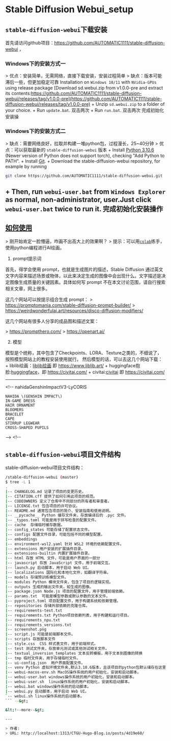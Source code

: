 # Stable Diffusion Webui_setup


## `stable-diffusion-webui`下载安装
首先请访问github项目：https://github.com/AUTOMATIC1111/stable-diffusion-webui ，

### Windows下的安装方式一
&gt; 优点：安装简单，无需网络，直接下载安装，安装过程简单
&gt; 缺点：版本可能滞后一些，但更加稳定可靠
Installation on `Windows 10/11` with `NVidia-GPUs` using release package
[Download sd.webui.zip from v1.0.0-pre and extract its contents:https://github.com/AUTOMATIC1111/stable-diffusion-webui/releases/tag/v1.0.0-pre](https://github.com/AUTOMATIC1111/stable-diffusion-webui/releases/tag/v1.0.0-pre)
&#43; Unzip `sd.webui.zip` to a folder of your choice.
&#43; Run `update.bat`. 双击两次
&#43; Run `run.bat`.    双击两次
完成初始化安装操
###  Windows下的安装方式二
&gt; 缺点：需要网络良好，拉取并构建一堆python包，过程漫长，25~40分钟
&gt; 优点：可以获取最新的 `stable-diffusion-webui` 版本
&#43; Install [Python 3.10.6](https://www.python.org/downloads/release/python-3106/) (Newer version of Python does not support torch), checking &#34;Add Python to PATH&#34;.
&#43; Install [Git](https://git-scm.com/downloads).
&#43; Download the stable-diffusion-webui repository, for example by running 
```bash
git clone https://github.com/AUTOMATIC1111/stable-diffusion-webui.git
```
&#43; Then, run `webui-user.bat` from `Windows Explorer` as normal, non-administrator, user.Just click `webui-user.bat` twice to run it.
完成初始化安装操作
---

## [如何使用](https://www.cnblogs.com/deali/p/17275651.html#docker-build-%E4%BB%A3%E7%90%86)
&gt; 刚开始肯定一脸懵逼，咋画不出高大上的效果啊？
&gt; 提示：可以用[`colab`](https://www.bilibili.com/video/BV1Qz421Q7yn/?share_source=copy_web&amp;vd_source=2ef13f5d59f10f604d872c33f966a20b)练手，使用python编程进行AI绘画。
1. prompt提示词

首先，得学会使用 prompt，也就是生成图片的描述，Stable Diffusion 通过英文文字内容来描述场景或物体，以此来决定生成的图像中会出现什么。文字描述是决定图像生成质量的关键因素。具体如何写 prompt 不在本文讨论范围，请自行搜索相关文章，网上很多。

这几个网站可以按提示组合生成 prompt：
&gt; https://promptomania.com/stable-diffusion-prompt-builder/
&gt; https://weirdwonderfulai.art/resources/disco-diffusion-modifiers/

这几个网站有很多人分享的成品图和描述文案：

&gt; https://prompthero.com/
&gt; https://openart.ai/


2. 模型
   
模型是个统称，其中包含了Checkpoints、LORA、Texture之类的，不细说了，按照模型网站上的教程安装使用就行。
然后模型的话，可以去这几个网站下载：
&#43; liblib绘画：[liblib绘画](https://www.liblib.art/) 即 https://www.liblib.art/
&#43; huggingface抱脸:[huggingface](https://huggingface.co/models?sort=trending&amp;search=stable-diffusion)，即 https://civitai.com/
&#43; civitai:[civitai](https://civitai.com/search/models?sortBy=models_v9&amp;query=nahida) 即 https://civitai.com/




---
&lt;!-- 
nahidaGenshinImpactV3-LyCORIS  
```
NAHIDA \(GENSHIN IMPACT\)
IN-GAME DRESS
HAIR ORNAMENT
BLOOMERS
BRACELET
CAPE
STIRRUP LEGWEAR
CROSS-SHAPED PUPILS
```

 --&gt;
&lt;!-- 
## `stable-diffusion-webui`项目文件结构
stable-diffusion-webui项目文件结构：
```BASH
/stable-diffusion-webui (master)
$ tree -L 1
.
|-- CHANGELOG.md 记录了项目的变更历史。
|-- CITATION.cff 提供了如何引用此项目的规范。
|-- CODEOWNERS 定义了仓库中不同部分的所有者和审查者。
|-- LICENSE.txt 包含项目的许可协议。
|-- README.md 通常包含项目的简介、安装指南和使用说明。
|-- __pycache__ Python 缓存文件夹，存放编译后的 .pyc 文件。
|-- _typos.toml 可能是用于拼写检查的配置文件。
|-- cache  存储临时缓存数据。
|-- config_states 可能存储了配置状态文件。
|-- configs 配置文件目录，可能包括不同的模型配置。
|-- embeddings 
|-- environment-wsl2.yaml 针对 WSL2 环境的依赖配置文件。
|-- extensions 用户安装的扩展插件目录。
|-- extensions-builtin 内置扩展插件目录。
|-- html 存放 HTML 文件，可能是用户界面的一部分
|-- javascript 存放 JavaScript 文件，用于前端交互。
|-- launch.py 启动脚本，用于启动 Web UI。
|-- localizations 国际化和本地化文件，如翻译字符串。
|-- models 存储预训练模型文件。
|-- modules Python 模块文件夹，包含了项目的逻辑实现。
|-- outputs 生成的输出文件夹，如生成的图像。
|-- package.json Node.js 项目的配置文件，用于管理前端依赖。
|-- params.txt  可能是模型参数或默认参数的文本文件。
|-- pyproject.toml 项目配置文件，用于构建系统和依赖管理。
|-- repositories 存储外部依赖的克隆仓库。
|-- requirements-test.txt
|-- requirements.txt Python项目依赖列表，用于构建和运行项目。
|-- requirements_npu.txt
|-- requirements_versions.txt
|-- screenshot.png 
|-- script.js 可能是前端脚本文件。
|-- scripts 存放脚本文件 
|-- style.css  CSS 样式表文件，用于前端样式。
|-- test 测试文件夹，存放单元测试或其他测试相关文件。
|-- textual_inversion_templates 文本反转模板，用于文本到图像的转换
|-- tmp 临时文件夹，用于存储临时文件。
|-- ui-config.json  用户界面配置文件。
|-- venv Python 虚拟环境文件夹,默认3.10.6版本，且该项目的python包默认储存在这里，不污染全局环境
|-- webui-macos-env.sh MacOS操作系统的用户初始化，安装和启动脚本。
|-- webui-user.bat windows操作系统的用户初始化，安装和启动脚本。
|-- webui-user.sh  linux操作系统的用户初始化，安装和启动脚本。
|-- webui.bat windows操作系统的启动脚本。
|-- webui.py 启动脚本，用于启动 Web UI。
`-- webui.sh linux操作系统的启动脚本。
``` --&gt;

&lt;!--more--&gt;

---

> 作者:   
> URL: http://localhost:1313/CTGU-Hugo-Blog.io/posts/4d19e60/  

